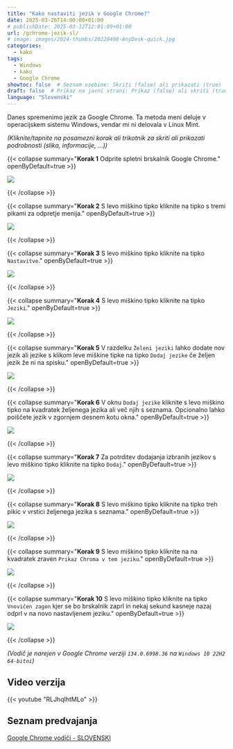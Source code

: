 ```yaml
---
title: "Kako nastaviti jezik v Google Chrome?"
date: 2025-03-26T14:00:00+01:00
# publishDate: 2025-03-12T12:01:09+01:00
url: /gchrome-jezik-sl/
# image: images/2024-thumbs/20220408-AnyDesk-quick.jpg
categories: 
  - kako
tags: 
  - Windows
  - kako
  - Google Chrome
showtoc: false  # Seznam vsebine: Skriti (false) ali prikazati (true)
draft: false  # Prikaz na javni strani: Prikaz (false) ali skriti (true)
language: "Slovenski"
---
```


Danes spremenimo jezik za Google Chrome. Ta metoda meni deluje v operacijskem sistemu Windows, vendar mi ni delovala v Linux Mint.

*(Kliknite/tapnite na posamezni korak ali trikotnik za skriti ali prikazati podrobnosti (slika, informacije, ...))*

{{< collapse summary="**Korak 1** Odprite spletni brskalnik Google Chrome." openByDefault=true >}}

 ![](/images/Google-Chrome/GChrome_desktop_shortcut.jpeg)

{{< /collapse >}}

{{< collapse summary="**Korak 2** S levo miškino tipko kliknite na tipko s tremi pikami za odpretje menija." openByDefault=true >}}

 ![](/images/Google-Chrome/Sl_-_GChrome_-_3_pike_tipka.jpeg)

{{< /collapse >}}

{{< collapse summary="**Korak 3** S levo miškino tipko kliknite na tipko `Nastavitve`." openByDefault=true >}}

 ![](/images/Google-Chrome/Sl_-_GChrome_-_meni_-_Nastavitve.jpeg)

{{< /collapse >}}

{{< collapse summary="**Korak 4** S levo miškino tipko kliknite na tipko `Jeziki`." openByDefault=true >}}

   ![](/images/Google-Chrome/Sl_-_GChrome_-_Nastavitve_-_Jeziki.jpeg)

{{< /collapse >}}

{{< collapse summary="**Korak 5** V razdelku `Želeni jeziki` lahko dodate nov jezik ali jezike s klikom leve miškine tipke na tipko `Dodaj jezike` če željen jezik že ni na spisku." openByDefault=true >}}
   
   ![](/images/Google-Chrome/Sl_-_GChrome_-_Nastavitve_-_Jeziki_-_dodaj.jpeg)

{{< /collapse >}}

{{< collapse summary="**Korak 6** V oknu `Dodaj jezike` kliknite s levo miškino tipko na kvadratek željenega jezika ali več njih s seznama. Opcionalno lahko poiščete jezik v zgornjem desnem kotu okna." openByDefault=true >}}
   
   ![](/images/Google-Chrome/Sl_-_GChrome_-_Nastavitve_-_Jeziki_-_dodaj_-_oznaciti.jpeg)

{{< /collapse >}}

{{< collapse summary="**Korak 7** Za potrditev dodajanja izbranih jezikov s levo miškino tipko kliknite na tipko `Dodaj`." openByDefault=true >}}
   
   ![](/images/Google-Chrome/Sl_-_GChrome_-_Nastavitve_-_Jeziki_-_dodaj_-_dodaj.jpeg)

{{< /collapse >}}

{{< collapse summary="**Korak 8** S levo miškino tipko kliknite na tipko treh pikic v vrstici željenega jezika s seznama." openByDefault=true >}}
   
   ![](/images/Google-Chrome/Sl_-_GChrome_-_Nastavitve_-_Jeziki_-_3_pike.jpeg)

{{< /collapse >}}

{{< collapse summary="**Korak 9** S levo miškino tipko kliknite na na kvadratek zraven `Prikaz Chroma v tem jeziku`." openByDefault=true >}}
   
   ![](/images/Google-Chrome/Sl_-_GChrome_-_Nastavitve_-_Jeziki_-_3_pike_-_definiraj_jezik.jpeg)

{{< /collapse >}}

{{< collapse summary="**Korak 10** S levo miškino tipko kliknite na tipko `Vnovičen zagon` kjer se bo brskalnik zaprl in nekaj sekund kasneje nazaj odprl v na novo nastavljenem jeziku." openByDefault=true >}}
   
   ![](/images/Google-Chrome/Sl_-_GChrome_-_Nastavitve_-_Jeziki_-_vnovicni_zagon.jpeg)

{{< /collapse >}}

*(Vodič je narejen v Google Chrome verziji `134.0.6998.36` na `Windows 10 22H2 64-bitni`)*

## Video verzija

{{< youtube "RLJhqIhtMLo" >}}

## Seznam predvajanja

[Google Chrome vodiči - SLOVENSKI](https://www.youtube.com/playlist?list=PLbvZxzmdNckz9HYQyjkBTiQu0GxfCDjwf "Kliknite/tapnite da odprete YouTube predcajalni seznam!")

